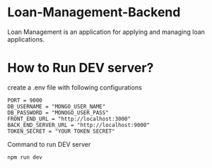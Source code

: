 # Loan-Management-Backend
Loan Management is an application for applying and managing loan applications.

# How to Run DEV server?
create a .env file with following configurations
    
    PORT = 9000
    DB_USERNAME = "MONGO_USER_NAME"
    DB_PASSWORD = "MONOGO_USER_PASS"
    FRONT_END_URL = "http://localhost:3000"
    BACK_END_SERVER_URL = "http://localhost:9000"
    TOKEN_SECRET = "YOUR TOKEN SECRET"

Command to run DEV server 

    npm run dev